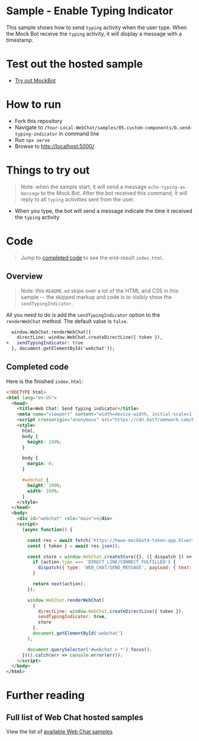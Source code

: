 # Sample - Enable Typing Indicator

This sample shows how to send `typing` activity when the user type. When the Mock Bot receive the `typing` activity, it will display a message with a timestamp.

# Test out the hosted sample

-  [Try out MockBot](https://microsoft.github.io/BotFramework-WebChat/05.custom-components/b.send-typing-indicator)

# How to run

-  Fork this repository
-  Navigate to `/Your-Local-WebChat/samples/05.custom-components/b.send-typing-indicator` in command line
-  Run `npx serve`
-  Browse to [http://localhost:5000/](http://localhost:5000/)

# Things to try out

> Note: when the sample start, it will send a message `echo-typing-as-message` to the Mock Bot. After the bot received this command, it will reply to all `typing` activities sent from the user.

-  When you type, the bot will send a message indicate the time it received the `typing` activity

# Code

> Jump to [completed code](#completed-code) to see the end-result `index.html`.

## Overview

> Note: this `README.md` skips over a lot of the HTML and CSS in this sample -- the skipped markup and code is to visibly show the `sendTypingIndicator`.

All you need to do is add the `sendTypingIndicator` option to the `renderWebChat` method. The default value is `false`.

```diff
  window.WebChat.renderWebChat({
    directLine: window.WebChat.createDirectLine({ token }),
+   sendTypingIndicator: true
  }, document.getElementById('webchat'));
```

## Completed code

Here is the finished `index.html`:

<!-- prettier-ignore-start -->
```html
<!DOCTYPE html>
<html lang="en-US">
  <head>
    <title>Web Chat: Send typing indicator</title>
    <meta name="viewport" content="width=device-width, initial-scale=1.0" />
    <script crossorigin="anonymous" src="https://cdn.botframework.com/botframework-webchat/latest/webchat.js"></script>
    <style>
      html,
      body {
        height: 100%;
      }

      body {
        margin: 0;
      }

      #webchat {
        height: 100%;
        width: 100%;
      }
    </style>
  </head>
  <body>
    <div id="webchat" role="main"></div>
    <script>
      (async function() {

        const res = await fetch('https://hawo-mockbot4-token-app.blueriver-ce85e8f0.westus.azurecontainerapps.io/api/token/directline', { method: 'POST' });
        const { token } = await res.json();

        const store = window.WebChat.createStore({}, ({ dispatch }) => next => action => {
          if (action.type === 'DIRECT_LINE/CONNECT_FULFILLED') {
            dispatch({ type: 'WEB_CHAT/SEND_MESSAGE', payload: { text: 'echo-typing-as-message' } });
          }

          return next(action);
        });

        window.WebChat.renderWebChat(
          {
            directLine: window.WebChat.createDirectLine({ token }),
            sendTypingIndicator: true,
            store
          },
          document.getElementById('webchat')
        );

        document.querySelector('#webchat > *').focus();
      })().catch(err => console.error(err));
    </script>
  </body>
</html>
```
<!-- prettier-ignore-end -->

# Further reading

## Full list of Web Chat hosted samples

View the list of [available Web Chat samples](https://github.com/microsoft/BotFramework-WebChat/tree/main/samples)
